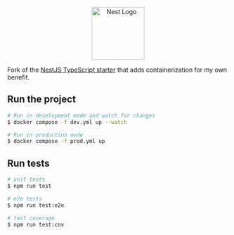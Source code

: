 <p align="center">
  <a href="http://nestjs.com/" target="blank"><img src="https://nestjs.com/img/logo-small.svg" width="120" alt="Nest Logo" /></a>
</p>

[circleci-image]: https://img.shields.io/circleci/build/github/nestjs/nest/master?token=abc123def456
[circleci-url]: https://circleci.com/gh/nestjs/nest

Fork of the [NestJS TypeScript starter](https://github.com/nestjs/typescript-starter) that adds containerization for my own benefit.

## Run the project

```bash
# Run in development mode and watch for changes
$ docker compose -f dev.yml up --watch

# Run in production mode
$ docker compose -f prod.yml up
```

## Run tests

```bash
# unit tests
$ npm run test

# e2e tests
$ npm run test:e2e

# test coverage
$ npm run test:cov
```
